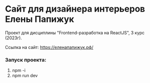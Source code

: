 # Сайт для дизайнера интерьеров Елены Папижук
Проект для дисциплины "Frontend-разработка на ReactJS", 3 курс (2023г).

Ссылка на сайт: https://еленапапижук.рф/

### Запуск проекта:
1. npm -i
2. npm run dev
